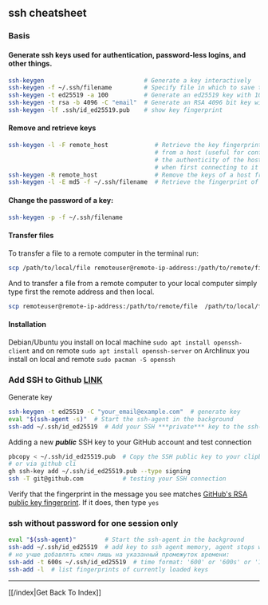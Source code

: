 ## ssh cheatsheet

### Basis

#### Generate ssh keys used for authentication, password-less logins, and other things.

```sh
ssh-keygen                            # Generate a key interactively
ssh-keygen -f ~/.ssh/filename         # Specify file in which to save the key
ssh-keygen -t ed25519 -a 100          # Generate an ed25519 key with 100 key derivation function rounds
ssh-keygen -t rsa -b 4096 -C "email"  # Generate an RSA 4096 bit key with email as a comment
ssh-keygen -lf .ssh/id_ed25519.pub    # show key fingerprint
```

#### Remove and retrieve keys

```sh
ssh-keygen -l -F remote_host             # Retrieve the key fingerprint
                                         # from a host (useful for confirming
                                         # the authenticity of the host
                                         # when first connecting to it via SSH)
ssh-keygen -R remote_host                # Remove the keys of a host from the known\_hosts file (useful when a known host has a new key)
ssh-keygen -l -E md5 -f ~/.ssh/filename  # Retrieve the fingerprint of a key in MD5 Hex
```

#### Change the password of a key:

```sh
ssh-keygen -p -f ~/.ssh/filename
```

#### Transfer files

To transfer a file to a remote computer in the terminal run:

```sh
scp /path/to/local/file remoteuser@remote-ip-address:/path/to/remote/file
```

And to transfer a file from a remote computer to your local computer simply
type first the remote address and then local.

```sh
scp remoteuser@remote-ip-address:/path/to/remote/file  /path/to/local/file
```

#### Installation

Debian/Ubuntu you install on local machine `sudo apt install openssh-client`
and on remote `sudo apt install openssh-server`
on Archlinux you install on local and remote `sudo pacman -S openssh`

### Add SSH to Github [LINK][002]

Generate key

```sh
ssh-keygen -t ed25519 -C "your_email@example.com"  # generate key
eval "$(ssh-agent -s)"  # Start the ssh-agent in the background
ssh-add ~/.ssh/id_ed25519  # Add your SSH ***private*** key to the ssh-agent
```

Adding a new  ***public*** SSH key to your GitHub account and test connection

```sh
pbcopy < ~/.ssh/id_ed25519.pub  # Copy the SSH public key to your clipboard and paste it to SSH settings on github site
# or via github cli
gh ssh-key add ~/.ssh/id_ed25519.pub --type signing
ssh -T git@github.com           # testing your SSH connection
```

Verify that the fingerprint in the message you see matches [GitHub's RSA public key fingerprint][001]. If it does, then type `yes`


### ssh without password for one session only

```sh
eval "$(ssh-agent)"        # Start the ssh-agent in the background
ssh-add ~/.ssh/id_ed25519  # add key to ssh agent memory, agent stops when you close a terminal
# но учше добавлять ключ лишь на указанный промежуток времени:
ssh-add -t 600s ~/.ssh/id_ed25519  # time format: '600' or '600s' or '1h30m'
ssh-add -l  # list fingerprints of currently loaded keys
```

[001]: https://docs.github.com/en/github/authenticating-to-github/keeping-your-account-and-data-secure/githubs-ssh-key-fingerprints "github fingerprint"
[002]: https://docs.github.com/en/authentication/connecting-to-github-with-ssh/adding-a-new-ssh-key-to-your-github-account "Adding a new SSH key to your GitHub account"
[003]: https://docs.github.com/en/get-started/getting-started-with-git/managing-remote-repositories#switching-remote-urls-from-https-to-ssh "Managing remote repositories"
[004]: https://docs.github.com/en/authentication/keeping-your-account-and-data-secure/reviewing-your-ssh-keys "Reviewing your SSH keys"
[005]: https://docs.github.com/en/authentication/connecting-to-github-with-ssh/testing-your-ssh-connection "Testing your SSH connection"

---

[[/index|Get Back To Index]]
